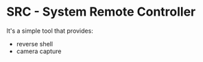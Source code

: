 # SRC - System Remote Controller 
It's a simple tool that provides:
 - reverse shell
 - camera capture
